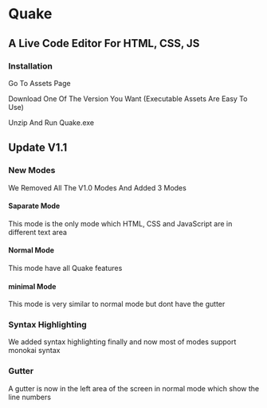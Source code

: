 # Quake
## A Live Code Editor For HTML, CSS, JS

### Installation

Go To Assets Page

Download One Of The Version You Want (Executable Assets Are Easy To Use)

Unzip And Run Quake.exe

## Update V1.1
### New Modes
We Removed All The V1.0 Modes And Added 3 Modes
#### Saparate Mode
This mode is the only mode which HTML, CSS and JavaScript are in different text area
#### Normal Mode
This mode have all Quake features
#### minimal Mode
This mode is very similar to normal mode but dont have the gutter
### Syntax Highlighting
We added syntax highlighting finally and now most of modes support monokai syntax
### Gutter
A gutter is now in the left area of the screen in normal mode which show the line numbers
